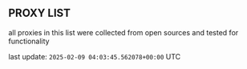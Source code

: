 ## PROXY LIST

all proxies in this list were collected from open sources and tested for functionality

last update: `2025-02-09 04:03:45.562078+00:00` UTC